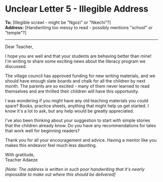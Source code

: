 # Unclear Letter 5 - Illegible Address

**To:** [Illegible scrawl - might be "Ngozi" or "Nkechi"?]  
**Address:** [Handwriting too messy to read - possibly mentions "school" or "temple"?]  

---

Dear Teacher,

I hope you are well and that your students are behaving better than mine! I'm writing to share some exciting news about the literacy program we discussed.

The village council has approved funding for new writing materials, and we should have enough slate boards and chalk for all the children by next month. The parents are so excited - many of them never learned to read themselves and are thrilled their children will have this opportunity.

I was wondering if you might have any old teaching materials you could spare? Books, practice sheets, anything that might help us get started. I know it's a lot to ask, but any help would be greatly appreciated.

I've also been thinking about your suggestion to start with simple stories that the children already know. Do you have any recommendations for tales that work well for beginning readers?

Thank you for all your encouragement and advice. Having a mentor like you makes this endeavor feel much less daunting.

With gratitude,  
Teacher Adaeze

*[Note: The address is written in such poor handwriting that it's nearly impossible to make out where this should be delivered]*
